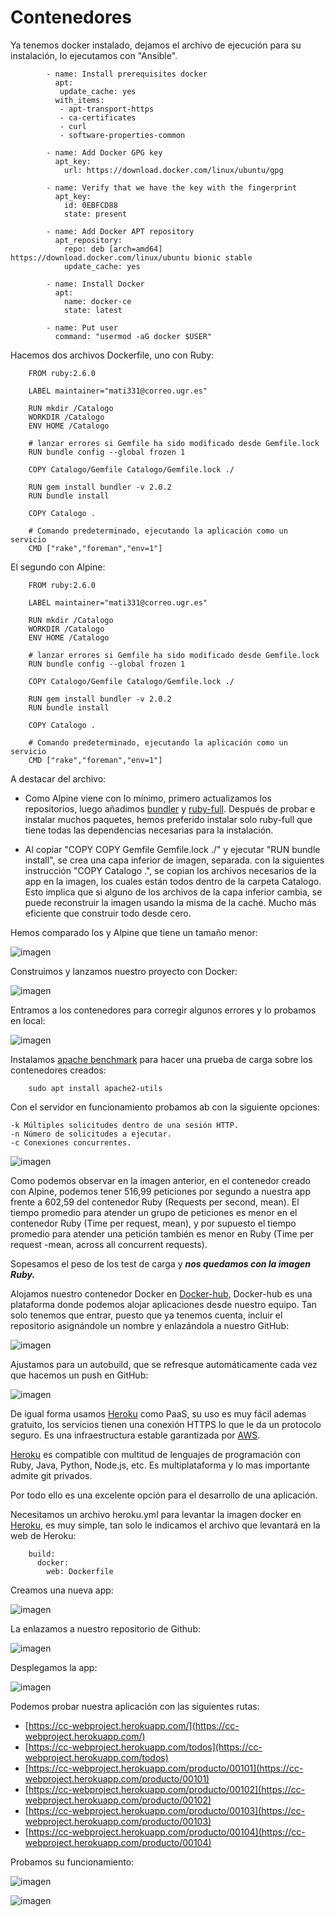 # Contenedores

Ya tenemos docker instalado, dejamos el archivo de ejecución para su instalación, lo ejecutamos con "Ansible".

            - name: Install prerequisites docker 
              apt:    
               update_cache: yes
              with_items:
               - apt-transport-https
               - ca-certificates
               - curl
               - software-properties-common

            - name: Add Docker GPG key
              apt_key: 
                url: https://download.docker.com/linux/ubuntu/gpg

            - name: Verify that we have the key with the fingerprint
              apt_key:
                id: 0EBFCD88
                state: present

            - name: Add Docker APT repository
              apt_repository:
                repo: deb [arch=amd64] https://download.docker.com/linux/ubuntu bionic stable
                update_cache: yes

            - name: Install Docker
              apt: 
                name: docker-ce
                state: latest

            - name: Put user
              command: "usermod -aG docker $USER"


Hacemos dos archivos Dockerfile, uno con Ruby:

        FROM ruby:2.6.0

        LABEL maintainer="mati331@correo.ugr.es"

        RUN mkdir /Catalogo
        WORKDIR /Catalogo
        ENV HOME /Catalogo

        # lanzar errores si Gemfile ha sido modificado desde Gemfile.lock
        RUN bundle config --global frozen 1

        COPY Catalogo/Gemfile Catalogo/Gemfile.lock ./

        RUN gem install bundler -v 2.0.2
        RUN bundle install

        COPY Catalogo .

        # Comando predeterminado, ejecutando la aplicación como un servicio
        CMD ["rake","foreman","env=1"]

El segundo con Alpine:

        FROM ruby:2.6.0

        LABEL maintainer="mati331@correo.ugr.es"

        RUN mkdir /Catalogo
        WORKDIR /Catalogo
        ENV HOME /Catalogo

        # lanzar errores si Gemfile ha sido modificado desde Gemfile.lock
        RUN bundle config --global frozen 1

        COPY Catalogo/Gemfile Catalogo/Gemfile.lock ./

        RUN gem install bundler -v 2.0.2
        RUN bundle install

        COPY Catalogo .

        # Comando predeterminado, ejecutando la aplicación como un servicio
        CMD ["rake","foreman","env=1"]

A destacar del archivo:

- Como Alpine viene con lo mínimo, primero actualizamos los repositorios, luego añadimos [bundler](https://pkgs.alpinelinux.org/package/edge/main/x86/ruby-bundler) y [ruby-full](https://pkgs.alpinelinux.org/package/edge/main/x86/ruby-full). Después de probar e instalar muchos paquetes, hemos preferido instalar solo ruby-full que tiene todas las dependencias necesarias para la instalación.

- Al copiar "COPY COPY Gemfile Gemfile.lock ./" y ejecutar "RUN bundle install", se crea una capa inferior de imagen, separada. con la siguientes instrucción "COPY Catalogo .", se copian los archivos necesarios de la app en la imagen, los cuales están todos dentro de la carpeta Catalogo. Esto implica que si alguno de los archivos de la capa inferior cambia, se puede reconstruir la imagen usando la misma de la caché. Mucho más eficiente que construir todo desde cero.

Hemos comparado los y Alpine que tiene un tamaño menor:

![imagen](img/contenedor_images.png)

Construimos y lanzamos nuestro proyecto con Docker:

![imagen](img/contenedor_docker.png)

Entramos a los contenedores para corregir algunos errores y lo probamos en local:

![imagen](img/contenedor_rake_foreman.png)

Instalamos [apache benchmark](https://ubunlog.com/apachebench-carga-pagina-web/) para hacer una prueba de carga sobre los contenedores creados:

        sudo apt install apache2-utils

Con el servidor en funcionamiento probamos ab con la siguiente opciones:

    -k Múltiples solicitudes dentro de una sesión HTTP.
    -n Número de solicitudes a ejecutar.
    -c Conexiones concurrentes.

![imagen](img/ab_docker.png)

Como podemos observar en la imagen anterior, en el contenedor creado con Alpine, podemos tener 516,99 peticiones por segundo a nuestra app frente a 602,59 del contenedor Ruby (Requests per second, mean).
El tiempo promedio para atender un grupo de peticiones es menor en el contenedor Ruby (Time per request, mean), y por supuesto el tiempo promedio para atender una petición también es menor en Ruby (Time per request -mean, across all concurrent requests).

Sopesamos el peso de los test de carga y ***nos quedamos con la imagen Ruby.***

Alojamos nuestro contenedor Docker en [Docker-hub](https://hub.docker.com/r/mati3/webproject), Docker-hub es una plataforma donde podemos alojar aplicaciones desde nuestro equipo. Tan solo tenemos que entrar, puesto que ya tenemos cuenta, incluir el repositorio asignándole un nombre y enlazándola a nuestro GitHub:

![imagen](img/contenedor_dockerHub.png)

Ajustamos para un autobuild, que se refresque automáticamente cada vez que hacemos un push en GitHub:

![imagen](img/contenedor_autobuild_hub.png)

De igual forma usamos [Heroku](https://dashboard.heroku.com/apps/cc-webproject) como PaaS, su uso es muy fácil ademas gratuito, los servicios tienen una conexión HTTPS lo que le da un protocolo seguro. Es una infraestructura estable garantizada por [AWS](https://aws.amazon.com/marketplace/pp/Heroku-Inc-Heroku-Cloud-Application-Platform/B008DJG1TY#product-description).

[Heroku](https://devcenter.heroku.com/) es compatible con multitud de lenguajes de programación con Ruby, Java, Python, Node.js, etc. Es multiplataforma y lo mas importante admite git privados. 

Por todo ello es una excelente opción para el desarrollo de una aplicación.

Necesitamos un archivo heroku.yml para levantar la imagen docker en [Heroku](https://devcenter.heroku.com/articles/build-docker-images-heroku-yml
), es muy simple, tan solo le indicamos el archivo que levantará en la web de Heroku:

        build:
          docker:
            web: Dockerfile

Creamos una nueva app:

![imagen](img/contenedor_heroku_1.png)

La enlazamos a nuestro repositorio de Github:

![imagen](img/contenedor_heroku_2.png)

Desplegamos la app:

![imagen](img/contenedor_heroku_3.png)

Podemos probar nuestra aplicación con las siguientes rutas:

- [https://cc-webproject.herokuapp.com/](https://cc-webproject.herokuapp.com/)  
- [https://cc-webproject.herokuapp.com/todos](https://cc-webproject.herokuapp.com/todos)
- [https://cc-webproject.herokuapp.com/producto/00101](https://cc-webproject.herokuapp.com/producto/00101)
- [https://cc-webproject.herokuapp.com/producto/00102](https://cc-webproject.herokuapp.com/producto/00102)
- [https://cc-webproject.herokuapp.com/producto/00103](https://cc-webproject.herokuapp.com/producto/00103)
- [https://cc-webproject.herokuapp.com/producto/00104](https://cc-webproject.herokuapp.com/producto/00104)

Probamos su funcionamiento:

![imagen](img/contenedor_navegador.png)

![imagen](img/contenedor_navegador_2.png)


